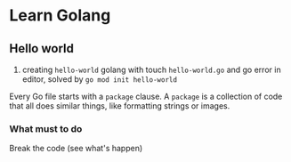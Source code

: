 # Learn Golang

## Hello world
1. creating `hello-world` golang with touch `hello-world.go` and go error in editor, solved by `go mod init hello-world`

Every Go file starts with a `package` clause. A `package` is a collection of code that all does similar things, like formatting strings or images.

### What must to do
Break the code (see what's happen)


